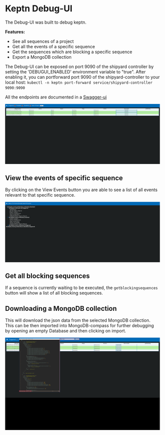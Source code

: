 # Keptn Debug-UI

The Debug-UI was built to debug keptn.

**Features:**
 - See all sequences of a project 
 - Get all the events of a specific sequence 
 - Get the sequences which are blocking a specific sequence 
 - Export a MongoDB collection

The Debug-UI can be exposed on port 9090 of the shipyard controller by setting the 'DEBUGUI_ENABLED' environment variable to "true".
After enabling it, you can portforward port 9090 of the shipyard-controller to your local host: `kubectl -n keptn port-forward service/shipyard-controller 9090:9090`

All the endpoints are documented in a [Swagger-ui](http://localhost:9090/swagger-ui/)

![debugui](./debugui.png)

## View the events of specific sequence

By clicking on the View Events button you are able to see a list of all events relevant to that specific sequence.

![debugui](./viewevents.png)

## Get all blocking sequences 

If a sequence is currently waiting to be executed, the `getblockingsequences` button will show a list of all blocking sequences.

## Downloading a MongoDB collection

This will download the json data from the selected MongoDB collection. This can be then imported into MongoDB-compass for further debugging by opening an empty Database and then clicking on import.

![debugui](./dbdump.png)
